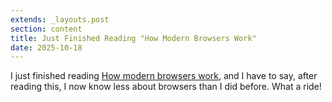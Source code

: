 ```yaml
---
extends: _layouts.post
section: content
title: Just Finished Reading "How Modern Browsers Work"
date: 2025-10-18
---
```


I just finished reading [How modern browsers work](https://addyo.substack.com/p/how-modern-browsers-work), and I have to say, after reading this, I now know less about browsers than I did before. What a ride!
